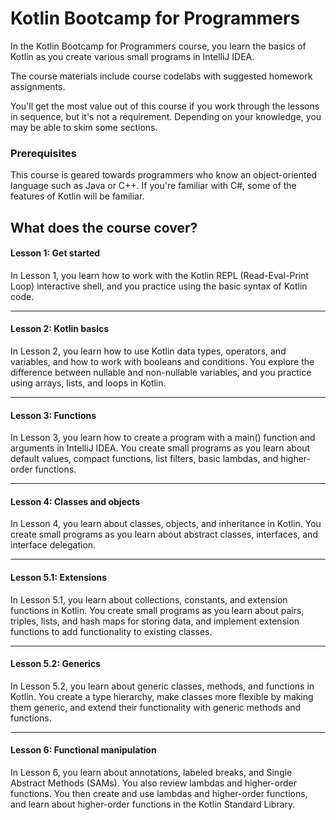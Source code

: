 # Kotlin Bootcamp for Programmers
In the Kotlin Bootcamp for Programmers course, you learn the basics of Kotlin as you create various small programs in IntelliJ IDEA.

The course materials include course codelabs with suggested homework assignments.

You'll get the most value out of this course if you work through the lessons in sequence, but it's not a requirement. Depending on your knowledge, you may be able to skim some sections.

### Prerequisites
This course is geared towards programmers who know an object-oriented language such as Java or C++. If you're familiar with C#, some of the features of Kotlin will be familiar.

## What does the course cover?

#### Lesson 1: Get started
In Lesson 1, you learn how to work with the Kotlin REPL (Read-Eval-Print Loop) interactive shell, and you practice using the basic syntax of Kotlin code.

---

#### Lesson 2: Kotlin basics
In Lesson 2, you learn how to use Kotlin data types, operators, and variables, and how to work with booleans and conditions. You explore the difference between nullable and non-nullable variables, and you practice using arrays, lists, and loops in Kotlin.

---

#### Lesson 3: Functions
In Lesson 3, you learn how to create a program with a main() function and arguments in IntelliJ IDEA. You create small programs as you learn about default values, compact functions, list filters, basic lambdas, and higher-order functions.

---

#### Lesson 4: Classes and objects
In Lesson 4, you learn about classes, objects, and inheritance in Kotlin. You create small programs as you learn about abstract classes, interfaces, and interface delegation.

---

#### Lesson 5.1: Extensions
In Lesson 5.1, you learn about collections, constants, and extension functions in Kotlin. You create small programs as you learn about pairs, triples, lists, and hash maps for storing data, and implement extension functions to add functionality to existing classes.

---

#### Lesson 5.2: Generics
In Lesson 5.2, you learn about generic classes, methods, and functions in Kotlin. You create a type hierarchy, make classes more flexible by making them generic, and extend their functionality with generic methods and functions.

---

#### Lesson 6: Functional manipulation
In Lesson 6, you learn about annotations, labeled breaks, and Single Abstract Methods (SAMs). You also review lambdas and higher-order functions. You then create and use lambdas and higher-order functions, and learn about higher-order functions in the Kotlin Standard Library.
